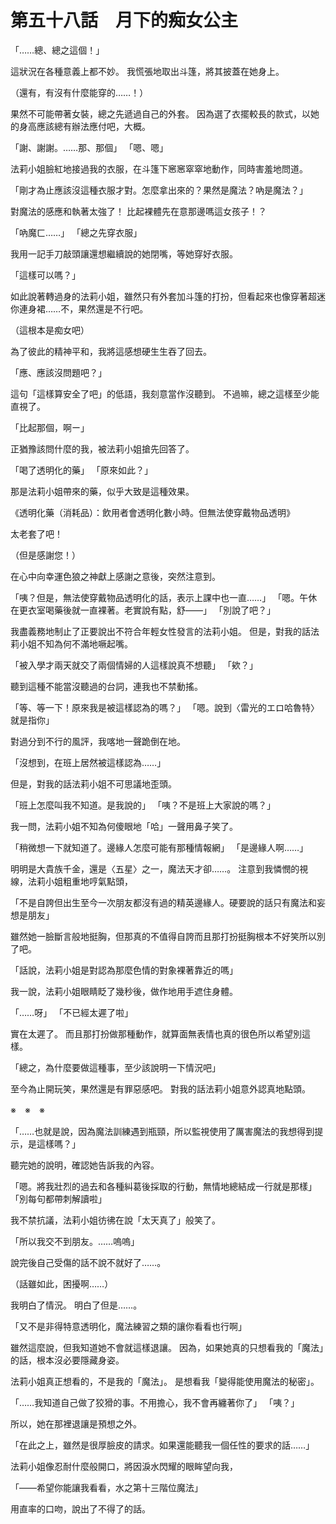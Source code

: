 # 第五十八話　月下的痴女公主

「……總、總之這個！」

這狀況在各種意義上都不妙。
我慌張地取出斗篷，將其披蓋在她身上。

（還有，有沒有什麼能穿的……！）

果然不可能帶著女裝，總之先遞過自己的外套。
因為選了衣擺較長的款式，以她的身高應該總有辦法應付吧，大概。

「謝、謝謝。……那、那個」
「嗯、嗯」

法莉小姐臉紅地接過我的衣服，在斗篷下窸窸窣窣地動作，同時害羞地問道。

「剛才為止應該沒這種衣服才對。怎麼拿出來的？果然是魔法？吶是魔法？」

對魔法的感應和執著太強了！
比起裸體先在意那邊嗎這女孩子！？

「吶魔ㄈ……」
「總之先穿衣服」

我用一記手刀敲頭讓還想繼續說的她閉嘴，等她穿好衣服。

「這樣可以嗎？」

如此說著轉過身的法莉小姐，雖然只有外套加斗篷的打扮，但看起來也像穿著超迷你連身裙……不，果然還是不行吧。

（這根本是痴女吧）

為了彼此的精神平和，我將這感想硬生生吞了回去。

「應、應該沒問題吧？」

這句「這樣算安全了吧」的低語，我刻意當作沒聽到。
不過嘛，總之這樣至少能直視了。

「比起那個，啊ー」

正猶豫該問什麼的我，被法莉小姐搶先回答了。

「喝了透明化的藥」
「原來如此？」

那是法莉小姐帶來的藥，似乎大致是這種效果。

《透明化藥（消耗品）：飲用者會透明化數小時。但無法使穿戴物品透明》

太老套了吧！

（但是感謝您！）

在心中向幸運色狼之神獻上感謝之意後，突然注意到。

「咦？但是，無法使穿戴物品透明化的話，表示上課中也一直……」
「嗯。午休在更衣室喝藥後就一直裸著。老實說有點，舒――」
「別說了吧？」

我盡義務地制止了正要說出不符合年輕女性發言的法莉小姐。
但是，對我的話法莉小姐不知為何不滿地噘起嘴。

「被入學才兩天就交了兩個情婦的人這樣說真不想聽」
「欸？」

聽到這種不能當沒聽過的台詞，連我也不禁動搖。

「等、等一下！原來我是被這樣認為的嗎？」
「嗯。說到〈雷光的エロ哈魯特〉就是指你」

對過分到不行的風評，我喀地一聲跪倒在地。

「沒想到，在班上居然被這樣認為……」

但是，對我的話法莉小姐不可思議地歪頭。

「班上怎麼叫我不知道。是我說的」
「咦？不是班上大家說的嗎？」

我一問，法莉小姐不知為何傻眼地「哈」一聲用鼻子笑了。

「稍微想一下就知道了。邊緣人怎麼可能有那種情報網」
「是邊緣人啊……」

明明是大貴族千金，還是〈五星〉之一，魔法天才卻……。
注意到我憐憫的視線，法莉小姐粗重地哼氣點頭，

「不是自誇但出生至今一次朋友都沒有過的精英邊緣人。硬要說的話只有魔法和妄想是朋友」

雖然她一臉斷言般地挺胸，但那真的不值得自誇而且那打扮挺胸根本不好笑所以別了吧。

「話說，法莉小姐是對認為那麼色情的對象裸著靠近的嗎」

我一說，法莉小姐眼睛眨了幾秒後，做作地用手遮住身體。

「……呀」
「不已經太遲了啦」

實在太遲了。
而且那打扮做那種動作，就算面無表情也真的很色所以希望別這樣。

「總之，為什麼要做這種事，至少該說明一下情況吧」

至今為止開玩笑，果然還是有罪惡感吧。
對我的話法莉小姐意外認真地點頭。

※　※　※

「……也就是說，因為魔法訓練遇到瓶頸，所以監視使用了厲害魔法的我想得到提示，是這樣嗎？」

聽完她的說明，確認她告訴我的內容。

「嗯。將我壯烈的過去和各種糾葛後採取的行動，無情地總結成一行就是那樣」
「別每句都帶刺解讀啦」

我不禁抗議，法莉小姐彷彿在說「太天真了」般笑了。

「所以我交不到朋友。……嗚嗚」

說完後自己受傷的話不說不就好了……。

（話雖如此，困擾啊……）

我明白了情況。
明白了但是……。

「又不是非得特意透明化，魔法練習之類的讓你看看也行啊」

雖然這麼說，但我知道她不會就這樣退讓。
因為，如果她真的只想看我的「魔法」的話，根本沒必要隱藏身姿。

法莉小姐真正想看的，不是我的「魔法」。
是想看我「變得能使用魔法的秘密」。

「……我知道自己做了狡猾的事。不用擔心，我不會再纏著你了」
「咦？」

所以，她在那裡退讓是預想之外。

「在此之上，雖然是很厚臉皮的請求。如果還能聽我一個任性的要求的話……」

法莉小姐像忍耐什麼般開口，將因淚水閃耀的眼眸望向我，

「――希望你能讓我看看，水之第十三階位魔法」

用直率的口吻，說出了不得了的話。